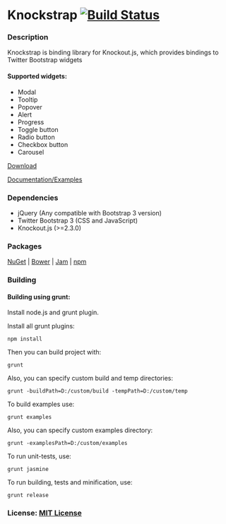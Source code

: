 Knockstrap [![Build Status](https://travis-ci.org/faulknercs/Knockstrap.svg?branch=master)](https://travis-ci.org/faulknercs/Knockstrap)
==========

### Description

Knockstrap is binding library for Knockout.js, which provides bindings to Twitter Bootstrap widgets

#### Supported widgets:

- Modal
- Tooltip
- Popover
- Alert
- Progress
- Toggle button
- Radio button
- Checkbox button
- Carousel

[Download](https://github.com/faulknercs/Knockstrap/releases/download/v1.2.1/knockstrap-1.2.1.zip)

[Documentation/Examples](http://faulknercs.github.io/Knockstrap/)

### Dependencies

- jQuery (Any compatible with Bootstrap 3 version)
- Twitter Bootstrap 3 (CSS and JavaScript)
- Knockout.js (>=2.3.0)

### Packages

[NuGet](http://www.nuget.org/packages/Knockstrap/) | [Bower](http://bower.io/search/?q=knockstrap) | [Jam](http://jamjs.org/packages/#/details/knockstrap) | [npm](https://www.npmjs.org/package/knockstrap)

### Building
#### Building using grunt:

Install node.js and grunt plugin. 

Install all grunt plugins:

	npm install

Then you can build project with:

	grunt

Also, you can specify custom build and temp directories:

	grunt -buildPath=D:/custom/build -tempPath=D:/custom/temp

To build examples use:

	grunt examples

Also, you can specify custom examples directory:

	grunt -examplesPath=D:/custom/examples

To run unit-tests, use:

	grunt jasmine

To run building, tests and minification, use:

	grunt release 

### License: [MIT License](http://www.opensource.org/licenses/mit-license.php)